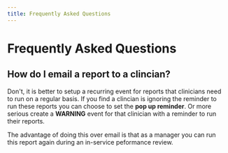 ```yaml
---
title: Frequently Asked Questions
---
```


# Frequently Asked Questions

## How do I email a report to a clincian?

Don't, it is better to setup a recurring event for reports that clinicians need to run on a regular basis. If you find a clincian is ignoring the reminder to run these reports you can choose to set the **pop up reminder**. Or more serious create a **WARNING** event for that clinician with a reminder to run their reports.

The advantage of doing this over email is that as a manager you can run this report again during an in-service peformance review.
